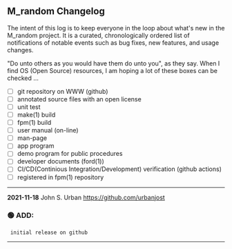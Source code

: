 ## M_random Changelog

The intent of this log is to keep everyone in the loop about what's new
in the M_random project. It is a curated, chronologically ordered list
of notifications of notable events such as bug fixes, new features,
and usage changes.

"Do unto others as you would have them do unto you", as they say. When I
find OS (Open Source) resources, I am hoping a lot of these boxes can be
checked ...
   - [ ] git repository on WWW (github)
   - [ ] annotated source files with an open license
   - [ ] unit test
   - [ ] make(1) build
   - [ ] fpm(1) build
   - [ ] user manual (on-line)
   - [ ] man-page
   - [ ] app program
   - [ ] demo program for public procedures
   - [ ] developer documents (ford(1))
   - [ ] CI/CD(Continious Integration/Development) verification (github actions)
   - [ ] registered in fpm(1) repository

---
**2021-11-18**  John S. Urban  <https://github.com/urbanjost>

### :green_circle: ADD:
     initial release on github
---

<!--
### :orange_circle: DIFF:
       + renamed ADVICE(3f) to ALERT(3f)
### :green_circle: ADD:
       + advice(3f) was added to provide a standardized message format simply.
### :red_circle: FIX:
       + </bo> did not work on several terminal types, changed it to a more
         universally accepted value.
-->
